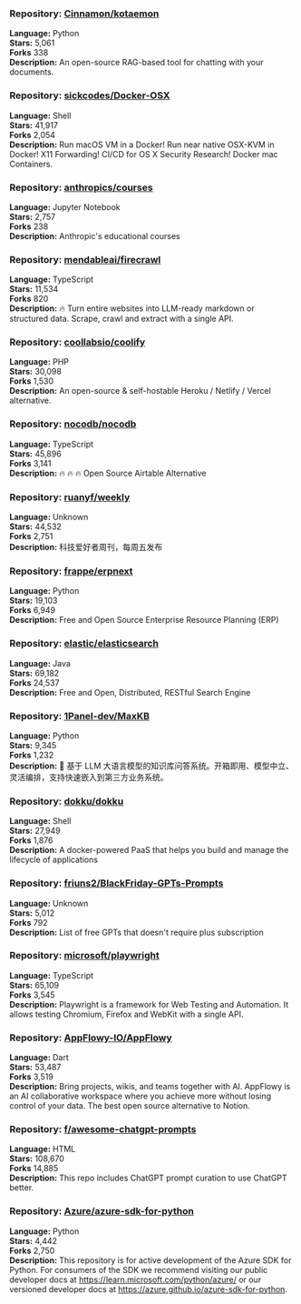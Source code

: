 ### **Repository:** [Cinnamon/kotaemon](https://github.com/Cinnamon/kotaemon)  

**Language:** Python  
**Stars:** 5,061  
**Forks** 338  
**Description:** An open-source RAG-based tool for chatting with your documents.  

### **Repository:** [sickcodes/Docker-OSX](https://github.com/sickcodes/Docker-OSX)  

**Language:** Shell  
**Stars:** 41,917  
**Forks** 2,054  
**Description:** Run macOS VM in a Docker! Run near native OSX-KVM in Docker! X11 Forwarding! CI/CD for OS X Security Research! Docker mac Containers.  

### **Repository:** [anthropics/courses](https://github.com/anthropics/courses)  

**Language:** Jupyter Notebook  
**Stars:** 2,757  
**Forks** 238  
**Description:** Anthropic's educational courses  

### **Repository:** [mendableai/firecrawl](https://github.com/mendableai/firecrawl)  

**Language:** TypeScript  
**Stars:** 11,534  
**Forks** 820  
**Description:** 🔥 Turn entire websites into LLM-ready markdown or structured data. Scrape, crawl and extract with a single API.  

### **Repository:** [coollabsio/coolify](https://github.com/coollabsio/coolify)  

**Language:** PHP  
**Stars:** 30,098  
**Forks** 1,530  
**Description:** An open-source & self-hostable Heroku / Netlify / Vercel alternative.  

### **Repository:** [nocodb/nocodb](https://github.com/nocodb/nocodb)  

**Language:** TypeScript  
**Stars:** 45,896  
**Forks** 3,141  
**Description:** 🔥 🔥 🔥 Open Source Airtable Alternative  

### **Repository:** [ruanyf/weekly](https://github.com/ruanyf/weekly)  

**Language:** Unknown  
**Stars:** 44,532  
**Forks** 2,751  
**Description:** 科技爱好者周刊，每周五发布  

### **Repository:** [frappe/erpnext](https://github.com/frappe/erpnext)  

**Language:** Python  
**Stars:** 19,103  
**Forks** 6,949  
**Description:** Free and Open Source Enterprise Resource Planning (ERP)  

### **Repository:** [elastic/elasticsearch](https://github.com/elastic/elasticsearch)  

**Language:** Java  
**Stars:** 69,182  
**Forks** 24,537  
**Description:** Free and Open, Distributed, RESTful Search Engine  

### **Repository:** [1Panel-dev/MaxKB](https://github.com/1Panel-dev/MaxKB)  

**Language:** Python  
**Stars:** 9,345  
**Forks** 1,232  
**Description:** 🚀 基于 LLM 大语言模型的知识库问答系统。开箱即用、模型中立、灵活编排，支持快速嵌入到第三方业务系统。  

### **Repository:** [dokku/dokku](https://github.com/dokku/dokku)  

**Language:** Shell  
**Stars:** 27,949  
**Forks** 1,876  
**Description:** A docker-powered PaaS that helps you build and manage the lifecycle of applications  

### **Repository:** [friuns2/BlackFriday-GPTs-Prompts](https://github.com/friuns2/BlackFriday-GPTs-Prompts)  

**Language:** Unknown  
**Stars:** 5,012  
**Forks** 792  
**Description:** List of free GPTs that doesn't require plus subscription  

### **Repository:** [microsoft/playwright](https://github.com/microsoft/playwright)  

**Language:** TypeScript  
**Stars:** 65,109  
**Forks** 3,545  
**Description:** Playwright is a framework for Web Testing and Automation. It allows testing Chromium, Firefox and WebKit with a single API.  

### **Repository:** [AppFlowy-IO/AppFlowy](https://github.com/AppFlowy-IO/AppFlowy)  

**Language:** Dart  
**Stars:** 53,487  
**Forks** 3,519  
**Description:** Bring projects, wikis, and teams together with AI. AppFlowy is an AI collaborative workspace where you achieve more without losing control of your data. The best open source alternative to Notion.  

### **Repository:** [f/awesome-chatgpt-prompts](https://github.com/f/awesome-chatgpt-prompts)  

**Language:** HTML  
**Stars:** 108,670  
**Forks** 14,885  
**Description:** This repo includes ChatGPT prompt curation to use ChatGPT better.  

### **Repository:** [Azure/azure-sdk-for-python](https://github.com/Azure/azure-sdk-for-python)  

**Language:** Python  
**Stars:** 4,442  
**Forks** 2,750  
**Description:** This repository is for active development of the Azure SDK for Python. For consumers of the SDK we recommend visiting our public developer docs at https://learn.microsoft.com/python/azure/ or our versioned developer docs at https://azure.github.io/azure-sdk-for-python.  


